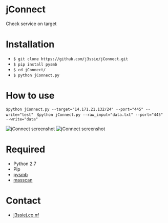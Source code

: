 jConnect
====================
Check service on target

# Installation
- `$ git clone https://github.com/j3ssie/jConnect.git `
- `$ pip install pysmb`
- `$ cd jConnect/`
- `$ python jConnect.py`

# How to use
```$python jConnect.py --target="14.171.21.132/24" --port="445" --write="test" ```
```$python jConnect.py --raw_input="data.txt" --port="445" --write="data" ```

![jConnect screenshot](https://github.com/j3ssie/jConnect/blob/master/screenshots/1.png)
![jConnect screenshot](https://github.com/j3ssie/jConnect/blob/master/screenshots/2.png)

# Required
- Python 2.7
- Pip
- [pysmb](http://shodan.readthedocs.io/en/latest/index.html)
- [masscan](http://shodan.readthedocs.io/en/latest/index.html)

# Contact
- [j3ssiej.co.nf](http://j3ssiej.co.nf)
